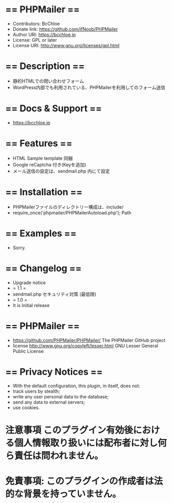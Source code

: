 # == PHPMailer ==
* Contributors: BcChloe
* Donate link: https://github.com/ifNoob/PHPMailer
* Author URI: https://bcchloe.jp
* License: GPL or later
* License URI: http://www.gnu.org/licenses/gpl.html

# == Description ==
* 静的HTMLでの問い合わせフォーム
* WordPress内部でも利用されている、PHPMailerを利用してのフォーム送信

# == Docs & Support ==
* https://bcchloe.jp

# == Features ==
* HTML Sample template 同梱
* Google reCaptcha 付き(Keyを追加)
* メール送信の設定は、sendmail.php 内にて設定

# == Installation ==
* PHPMailerファイルのディレクトリー構成は、include/
* require_once('phpmailer/PHPMailerAutoload.php'); Path

# == Examples ==
* Sorry.

# == Changelog ==
* Upgrade notice
* = 1.1 =
* sendmail.php セキュリティ対策 (最低限)
* = 1.0 =
* It is Initial release

# == PHPMailer ==
* https://github.com/PHPMailer/PHPMailer/ The PHPMailer GitHub project
* license http://www.gnu.org/copyleft/lesser.html GNU Lesser General Public License

# == Privacy Notices ==
* With the default configuration, this plugin, in itself, does not:
* track users by stealth;
* write any user personal data to the database;
* send any data to external servers;
* use cookies.

# 注意事項 このプラグイン有効後における個人情報取り扱いには配布者に対し何ら責任は問われません。
# 免責事項: このプラグインの作成者は法的な背景を持っていません。
